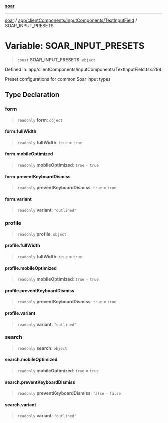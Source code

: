 [**soar**](../../../../../README.md)

***

[soar](../../../../../modules.md) / [app/clientComponents/inputComponents/TextInputField](../README.md) / SOAR\_INPUT\_PRESETS

# Variable: SOAR\_INPUT\_PRESETS

> `const` **SOAR\_INPUT\_PRESETS**: `object`

Defined in: app/clientComponents/inputComponents/TextInputField.tsx:294

Preset configurations for common Soar input types

## Type Declaration

### form

> `readonly` **form**: `object`

#### form.fullWidth

> `readonly` **fullWidth**: `true` = `true`

#### form.mobileOptimized

> `readonly` **mobileOptimized**: `true` = `true`

#### form.preventKeyboardDismiss

> `readonly` **preventKeyboardDismiss**: `true` = `true`

#### form.variant

> `readonly` **variant**: `"outlined"`

### profile

> `readonly` **profile**: `object`

#### profile.fullWidth

> `readonly` **fullWidth**: `true` = `true`

#### profile.mobileOptimized

> `readonly` **mobileOptimized**: `true` = `true`

#### profile.preventKeyboardDismiss

> `readonly` **preventKeyboardDismiss**: `true` = `true`

#### profile.variant

> `readonly` **variant**: `"outlined"`

### search

> `readonly` **search**: `object`

#### search.mobileOptimized

> `readonly` **mobileOptimized**: `true` = `true`

#### search.preventKeyboardDismiss

> `readonly` **preventKeyboardDismiss**: `false` = `false`

#### search.variant

> `readonly` **variant**: `"outlined"`
